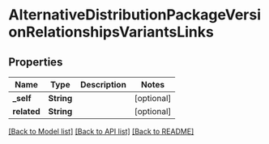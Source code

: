 # AlternativeDistributionPackageVersionRelationshipsVariantsLinks

## Properties
Name | Type | Description | Notes
------------ | ------------- | ------------- | -------------
**_self** | **String** |  | [optional] 
**related** | **String** |  | [optional] 

[[Back to Model list]](../README.md#documentation-for-models) [[Back to API list]](../README.md#documentation-for-api-endpoints) [[Back to README]](../README.md)


